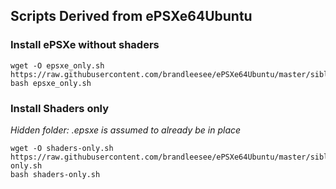 ## Scripts Derived from ePSXe64Ubuntu

### Install ePSXe without shaders

```
wget -O epsxe_only.sh https://raw.githubusercontent.com/brandleesee/ePSXe64Ubuntu/master/siblings/epsxe_only.sh
bash epsxe_only.sh
```

### Install Shaders only

*Hidden folder: .epsxe is assumed to already be in place*

```
wget -O shaders-only.sh https://raw.githubusercontent.com/brandleesee/ePSXe64Ubuntu/master/siblings/shaders-only.sh
bash shaders-only.sh
```
